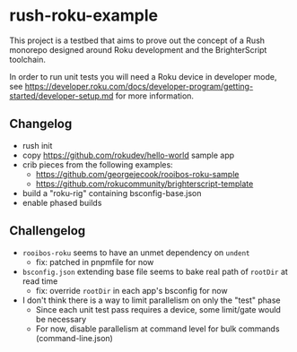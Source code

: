 # rush-roku-example

This project is a testbed that aims to prove out the concept of a Rush monorepo designed around Roku development and the BrighterScript toolchain.

In order to run unit tests you will need a Roku device in developer mode, see https://developer.roku.com/docs/developer-program/getting-started/developer-setup.md for more information.

## Changelog

 - rush init
 - copy https://github.com/rokudev/hello-world sample app
 - crib pieces from the following examples:
   - https://github.com/georgejecook/rooibos-roku-sample
   - https://github.com/rokucommunity/brighterscript-template
 - build a "roku-rig" containing bsconfig-base.json
 - enable phased builds

## Challengelog

 - `rooibos-roku` seems to have an unmet dependency on `undent`
   - fix: patched in pnpmfile for now
 - `bsconfig.json` extending base file seems to bake real path of `rootDir` at read time
   - fix: override `rootDir` in each app's bsconfig for now
 - I don't think there is a way to limit parallelism on only the "test" phase
   - Since each unit test pass requires a device, some limit/gate would be necessary
   - For now, disable parallelism at command level for bulk commands (command-line.json)
